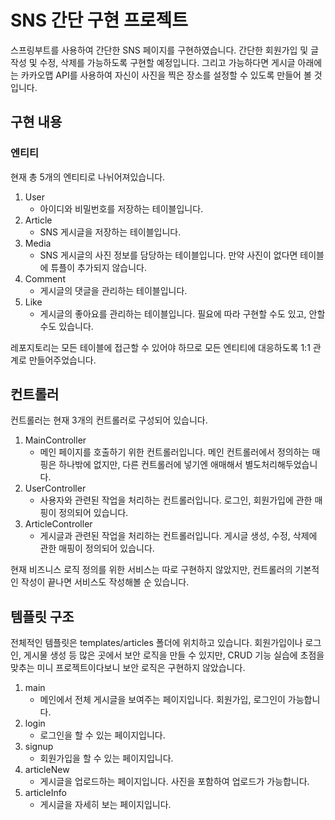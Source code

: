 # SNS 간단 구현 프로젝트
스프링부트를 사용하여 간단한 SNS 페이지를 구현하였습니다. 
간단한 회원가입 및 글 작성 및 수정, 삭제를 가능하도록 구현할 예정입니다.
그리고 가능하다면 게시글 아래에는 카카오맵 API를 사용하여 자신이 사진을 찍은 장소를 설정할 수 있도록 만들어 볼 것 입니다. 

## 구현 내용 
### 엔티티
현재 총 5개의 엔티티로 나뉘어져있습니다.
1. User
   - 아이디와 비밀번호를 저장하는 테이블입니다.
2. Article
   - SNS 게시글을 저장하는 테이블입니다.
3. Media
    - SNS 게시글의 사진 정보를 담당하는 테이블입니다. 만약 사진이 없다면 테이블에 튜플이 추가되지 않습니다.
4. Comment
   - 게시글의 댓글을 관리하는 테이블입니다.    
5. Like
   - 게시글의 좋아요를 관리하는 테이블입니다. 필요에 따라 구현할 수도 있고, 안할수도 있습니다. 

레포지토리는 모든 테이블에 접근할 수 있어야 하므로 모든 엔티티에 대응하도록 1:1 관계로 만들어주었습니다.

## 컨트롤러
컨트롤러는 현재 3개의 컨트롤러로 구성되어 있습니다.

1. MainController
   - 메인 페이지를 호출하기 위한 컨트롤러입니다. 메인 컨트롤러에서 정의하는 매핑은 하나밖에 없지만, 다른 컨트롤러에 넣기엔 애매해서 별도처리해두었습니다.
2. UserController
   - 사용자와 관련된 작업을 처리하는 컨트롤러입니다. 로그인, 회원가입에 관한 매핑이 정의되어 있습니다.
3. ArticleController
   - 게시글과 관련된 작업을 처리하는 컨트롤러입니다. 게시글 생성, 수정, 삭제에 관한 매핑이 정의되어 있습니다.
   
현재 비즈니스 로직 정의를 위한 서비스는 따로 구현하지 않았지만, 컨트롤러의 기본적인 작성이 끝나면 서비스도 작성해볼 순 있습니다.

## 템플릿 구조
전체적인 템플릿은 templates/articles 폴더에 위치하고 있습니다.
회원가입이나 로그인, 게시물 생성 등 많은 곳에서 보안 로직을 만들 수 있지만, 
CRUD 기능 실습에 초점을 맞추는 미니 프로젝트이다보니 보안 로직은 구현하지 않았습니다.
1. main
   - 메인에서 전체 게시글을 보여주는 페이지입니다. 회원가입, 로그인이 가능합니다.
2. login
   - 로그인을 할 수 있는 페이지입니다. 
3. signup
   - 회원가입을 할 수 있는 페이지입니다. 
4. articleNew
   - 게시글을 업로드하는 페이지입니다. 사진을 포함하여 업로드가 가능합니다. 
5. articleInfo
   - 게시글을 자세히 보는 페이지입니다. 
